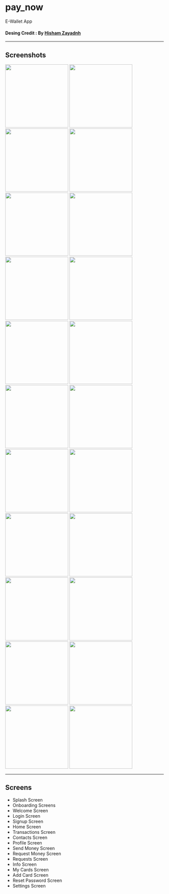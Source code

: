 # pay_now

E-Wallet App

#### Desing Credit : By  [Hisham Zayadnh](https://www.figma.com/community/file/1090938020479002157)  

-------------  

## Screenshots  

<p float="left">
  <img src="screenshots/1.jpg" width="200" />
  <img src="screenshots/2.jpg" width="200" /> 
  <img src="screenshots/3.jpg" width="200" />
  <img src="screenshots/4.jpg" width="200" />
  <img src="screenshots/5.jpg" width="200" /> 
  <img src="screenshots/6.jpg" width="200" />
  <img src="screenshots/7.jpg" width="200" />
  <img src="screenshots/8.jpg" width="200" /> 
  <img src="screenshots/9.jpg" width="200" />
  <img src="screenshots/10.jpg" width="200" />
  <img src="screenshots/11.jpg" width="200" />
  <img src="screenshots/12.jpg" width="200" />
  <img src="screenshots/13.jpg" width="200" />
  <img src="screenshots/14.jpg" width="200" />
  <img src="screenshots/15.jpg" width="200" />
  <img src="screenshots/16.jpg" width="200" />
  <img src="screenshots/17.jpg" width="200" />
  <img src="screenshots/18.jpg" width="200" />
  <img src="screenshots/19.jpg" width="200" />
  <img src="screenshots/20.jpg" width="200" />
  <img src="screenshots/21.jpg" width="200" />
  <img src="screenshots/22.jpg" width="200" />
</p>

-------------  

## Screens  
- Splash Screen  
- Onboarding Screens
- Welcome Screen
- Login Screen
- Signup Screen
- Home Screen 
- Transactions Screen
- Contacts Screen
- Profile Screen
- Send Money Screen
- Request Money Screen
- Requests Screen
- Info Screen
- My Cards Screen
- Add Card Screen
- Reset Password Screen
- Settings Screen